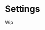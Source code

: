 # Settings
Wip
<!--
Settings should be located in the same folder as the code, in a file called `settings.json` with the following format:

```
{
	"polito": {
		"user": <polito email>,
		"pass": <polito password>
	}
}
```

Everything enclosed in `<>` should be replaced with the correct value, enclosed in `""`

-   `<polito email>` is your email from polito (in the format `<sXXXXXX@studenti.polito.it>`)
-   `<polito password>` is the password of your polito account


<!-- Chat id: contact @myidbot sending /getid -->
<!--

## Example of complete `settings.json`
```

```
-->
